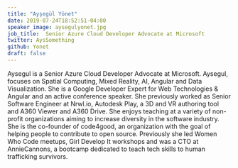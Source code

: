 ```yaml
---
title: "Ayşegül Yönet"
date: 2019-07-24T18:52:51-04:00
speaker_image: aysegulyonet.jpg
job_title:  Senior Azure Cloud Developer Advocate at Microsoft
twitter: AysSomething
github: Yonet
draft: false
---
```


Aysegul is a Senior Azure Cloud Developer Advocate at Microsoft. Aysegul, focuses on Spatial Computing, Mixed Reality, AI, Angular and Data Visualization. She is a Google Developer Expert for Web Technologies & Angular and an active conference speaker. She previously worked as Senior Software Engineer at Nrwl.io, Autodesk Play, a 3D and VR authoring tool and A360 Viewer and A360 Drive. She enjoys teaching at a variety of non-profit organizations aiming to increase diversity in the software industry. She is the co-founder of code4good, an organization with the goal of helping people to contribute to open source. Previously she led Women Who Code meetups, Girl Develop It workshops and was a CTO at AnnieCannons, a bootcamp dedicated to teach tech skills to human trafficking survivors.